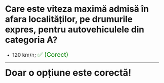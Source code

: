 # Care este viteza maximă admisă în afara localităților, pe drumurile expres, pentru autovehiculele din categoria A?

- <span style="font-size: larger;">120 km/h; <span style="color: green; font-size: larger;">✅ (Corect)</span></span>

---

<span style="font-size: 30px; font-weight: bold;">**Doar o opțiune este corectă!**</span>